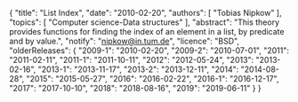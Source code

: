 {
    "title": "List Index",
    "date": "2010-02-20",
    "authors": [
        "Tobias Nipkow"
    ],
    "topics": [
        "Computer science-Data structures"
    ],
    "abstract": "This theory provides functions for finding the index of an element in a list, by predicate and by value.",
    "notify": "nipkow@in.tum.de",
    "licence": "BSD",
    "olderReleases": {
        "2009-1": "2010-02-20",
        "2009-2": "2010-07-01",
        "2011": "2011-02-11",
        "2011-1": "2011-10-11",
        "2012": "2012-05-24",
        "2013": "2013-02-16",
        "2013-1": "2013-11-17",
        "2013-2": "2013-12-11",
        "2014": "2014-08-28",
        "2015": "2015-05-27",
        "2016": "2016-02-22",
        "2016-1": "2016-12-17",
        "2017": "2017-10-10",
        "2018": "2018-08-16",
        "2019": "2019-06-11"
    }
}